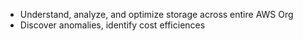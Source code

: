 - Understand, analyze, and optimize storage across entire AWS Org
- Discover anomalies, identify cost efficiences